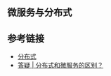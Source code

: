 <!--
date: 2022-02-26T22:34:12+08:00
lastmod: 2022-02-26T22:34:12+08:00
-->
## 微服务与分布式



## 参考链接

* [分布式](http://www.cyc2018.xyz/%E5%85%B6%E5%AE%83/%E7%B3%BB%E7%BB%9F%E8%AE%BE%E8%AE%A1/%E5%88%86%E5%B8%83%E5%BC%8F.html)
* [答疑 | 分布式和微服务的区别？](https://zhuanlan.zhihu.com/p/138645236)
